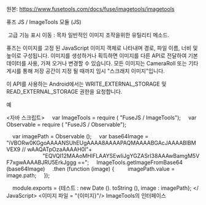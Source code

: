 원본: https://www.fusetools.com/docs/fuse/imagetools/imagetools

퓨즈 JS / ImageTools 모듈 (JS)

 고급 기능 표시
이동 :
목차
일반적인 이미지 조작을위한 유틸리티 메소드.

퓨즈는 이미지를 고정 된 JavaScript 이미지 객체로 나타내며 경로, 파일 이름, 너비 및 높이로 구성됩니다. 이미지를 생성하거나 획득하면 이미지를 다른 API로 전달하여 기본 데이터를 사용, 가져 오거나 변경할 수 있습니다. 모든 이미지는 CameraRoll 또는 기타 게시를 통해 저장 공간이 지정 될 때까지 임시 "스크래치 이미지"입니다.

이 API를 사용하는 Android에서는 WRITE_EXTERNAL_STORAGE 및 READ_EXTERNAL_STORAGE 권한을 요청합니다.

예

<자바 스크립트>
    var ImageTools = require ( "FuseJS / ImageTools");
    var Observable = require ( "FuseJS / Observable");

    var imagePath = Observable ();
    var base64Image = "iVBORw0KGgoAAAANSUhEUgAAAA8AAAAPAQMAAAABGAcJAAAABlBMVEX9 // wAAQATpOzaAAAAH0l"+
                        "EQVQI12MAAoMHIFLAAYSEwIiJgYGZASrI38AAAwBamgM5VF7xgwAAAABJRU5ErkJggg ==";
    ImageTools.getImageFromBase64 (base64Image)
    .then (function (image) {
        imagePath.value = image.path;
    });

    module.exports = {테스트 : new Date (). toString (), image : imagePath};
</ JavaScript>
<이미지 파일 = "{이미지}"/>
ImageTools의 인터페이스

